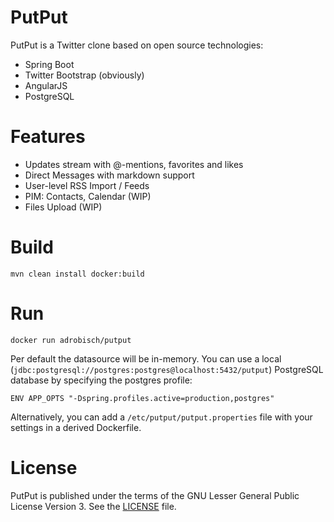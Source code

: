 PutPut
=====

PutPut is a Twitter clone based on open source technologies:

* Spring Boot
* Twitter Bootstrap (obviously)
* AngularJS
* PostgreSQL

Features
========

* Updates stream with @-mentions, favorites and likes
* Direct Messages with markdown support
* User-level RSS Import / Feeds
* PIM: Contacts, Calendar (WIP)
* Files Upload (WIP)

Build
=====

    mvn clean install docker:build

Run
===

    docker run adrobisch/putput

Per default the datasource will be in-memory.
You can use a local (`jdbc:postgresql://postgres:postgres@localhost:5432/putput`) PostgreSQL database by specifying the postgres profile:

    ENV APP_OPTS "-Dspring.profiles.active=production,postgres"

Alternatively, you can add a `/etc/putput/putput.properties` file with your settings in a derived Dockerfile.

License
=======

PutPut is published under the terms of the GNU Lesser General Public License Version 3.
See the [LICENSE](LICENSE) file.
